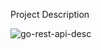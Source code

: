 Project Description

![go-rest-api-desc](https://github.com/user-attachments/assets/43f0080b-fe4a-43d9-b3f1-8344f9dea37a)
